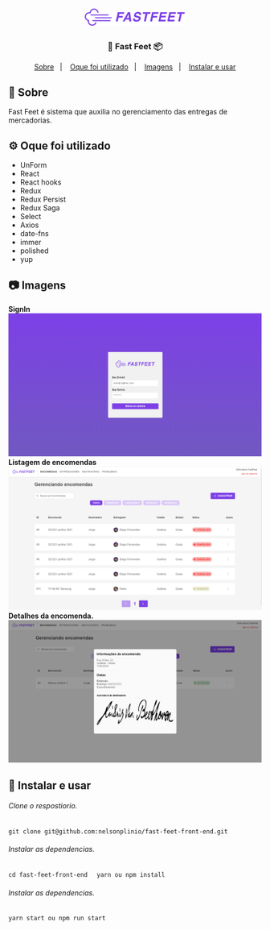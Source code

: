 
<h1 align="center">
    <img alt="Fast Feet" src="src/assets/logo@2x.png" width="200px" />
</h1>

<h3 align="center">
  🚚 Fast Feet 📦
</h3>

<p align="center">
  <a href="#rocket-sobre-o-desafio">Sobre</a>&nbsp;&nbsp;&nbsp;|&nbsp;&nbsp;&nbsp;
  <a href='#gear-oque-foi-utilizado'>Oque foi utilizado</a>&nbsp;&nbsp;&nbsp;|&nbsp;&nbsp;&nbsp;
  <a href="#camera-imagens">Imagens</a>&nbsp;&nbsp;&nbsp;|&nbsp;&nbsp;&nbsp;
  <a href="#Instalar e usar">Instalar e usar</a>
</p>

## 🚚 Sobre

 Fast Feet é sistema que auxilia no gerenciamento das entregas de mercadorias.

 

## ⚙️ Oque foi utilizado
<ul>
  <li>UnForm</li>
  <li>React</li>
  <li>React hooks</li>
  <li>Redux</li>
  <li>Redux Persist</li>
  <li>Redux Saga</li>
  <li>Select</li>
  <li>Axios</li>
  <li>date-fns</li>
  <li>immer</li>
  <li>polished</li>
  <li>yup</li>
</ul>

## 📷 Imagens

<strong>SignIn</strong>
<img src='img/login.png'>
<br />
<strong>Listagem de encomendas</strong>
<img src='img/orders.png'>
<br />
<strong>Detalhes da encomenda.</strong>
<img src='img/order_detail.png'>

## 🚀 Instalar e usar

###### Clone o respostiorio. 
``git clone git@github.com:nelsonplinio/fast-feet-front-end.git``

###### Instalar as dependencias. 
``cd fast-feet-front-end ``
`` yarn ou npm install``

###### Instalar as dependencias. 
``yarn start ou npm run start ``
